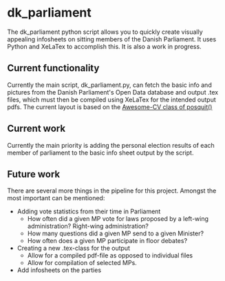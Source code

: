 # dk_parliament
The dk_parliament python script allows you to quickly create visually appealing infosheets on sitting members of the Danish Parliament. It uses Python and XeLaTex to accomplish this. It is also a work in progress. 

## Current functionality 
Currently the main script, dk_parliament.py, can fetch the basic info and pictures from the Danish Parliament's Open Data database and output .tex files, which must then be compiled using XeLaTex for the intended output pdfs. The current layout is based on the [Awesome-CV class of posquit()](https://github.com/posquit0/Awesome-CV)

## Current work
Currently the main priority is adding the personal election results of each member of parliament to the basic info sheet output by the script.

## Future work 
There are several more things in the pipeline for this project. Amongst the most important can be mentioned: 

- Adding vote statistics from their time in Parliament
    - How often did a given MP vote for laws proposed by a left-wing administration? Right-wing administration?
    - How many questions did a given MP send to a given Minister? 
    - How often does a given MP participate in floor debates?
- Creating a new .tex-class for the output
    - Allow for a compiled pdf-file as opposed to individual files
    - Allow for compilation of selected MPs. 
- Add infosheets on the parties 
  
